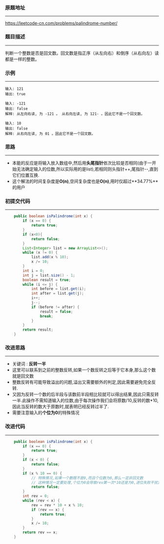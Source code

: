 ### 原题地址

---

https://leetcode-cn.com/problems/palindrome-number/



### 题目描述

----

判断一个整数是否是回文数。回文数是指正序（从左向右）和倒序（从右向左）读都是一样的整数。



### 示例

---

```
输入: 121
输出: true

输入: -121
输出: false
解释: 从左向右读, 为 -121 。 从右向左读, 为 121- 。因此它不是一个回文数。

输入: 10
输出: false
解释: 从右向左读, 为 01 。因此它不是一个回文数。
```



### 思路

---

* 本能的反应是将输入放入数组中,然后用**头尾指针**依次比较是否相同(由于一开始无法确定输入的位数,所以实际用的是list),若相同则头指针++,尾指针--,直到它们位置互换.
* 这个解法的时间复杂度是**O(n)**,空间复杂度也是**O(n)**,用时仅超过**34.77%**的用户



### 初提交代码

---

```java
    public boolean isPalindrome(int x) {
        if (x == 0) {
            return true;
        }
        if (x<0){
            return false;
        }
        List<Integer> list = new ArrayList<>();
        while (x != 0) {
            list.add(x % 10);
            x /= 10;
        }
        int i = 0;
        int j = list.size() - 1;
        boolean result = true;
        while (i <= j) {
            int before = list.get(i);
            int after = list.get(j);
            i++;
            j--;
            if (before != after) {
                result = false;
                break;
            }
        }
        return result;
    }
```



### 改进思路

---

* 关键词 : **反转一半**
* 这里可以联系到之前的整数反转,如果一个数反转之后等于它本身,那么这个数就是回文数
* 整数反转有可能导致溢出的问题,溢出又需要额外的判定,因此需要避免完全反转.
* 又因为反转一个数的后半段与该数前半段相比较就可以得出结果,因此只需反转一半.此操作不需知道输入的位数,由于每次操作我们会将原数/10,反转的数*10,因此当反转的数大于原数时,就表明已经反转过半了.
* 需要注意输入的**个位为0**的特殊情况



### 改进代码

---

```java
    public boolean isPalindrome(int x) {
        if (x == 0) {
            return true;
        }
        if (x < 0) {
            return false;
        }
        if (x % 10 == 0) {
            // 特殊情况,如果一个数既不是0,而且个位数为0,那么一定非回文数
            // 这种情况一定要处理,个位为0会导致rev第一次*10还是为0,进位失败干扰算法过程
            return false;
        }
        int rev = 0;
        while (rev < x) {
            rev = rev * 10 + x % 10;
            if (rev == x) {
                return true;
            }
            x /= 10;
        }
        return rev == x;
    }
```

